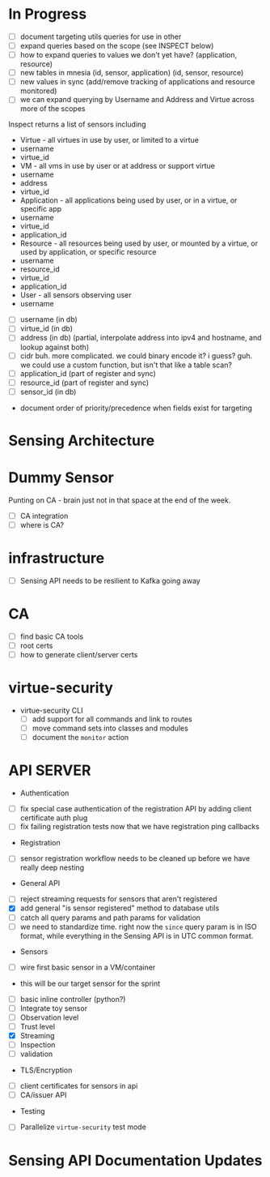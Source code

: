 # In Progress
 
 - [ ] document targeting utils queries for use in other 
 - [ ] expand queries based on the scope (see INSPECT below)
 - [ ] how to expand queries to values we don't yet have? (application, resource)
  - [ ] new tables in mnesia (id, sensor, application) (id, sensor, resource)
 - [ ] new values in sync (add/remove tracking of applications and resource monitored)
 - [ ] we can expand querying by Username and Address and Virtue across more of the scopes
 
Inspect returns a list of sensors including
 - Virtue - all virtues in use by user, or limited to a virtue
  - username
  - virtue_id
 - VM - all vms in use by user or at address or support virtue
  - username
  - address
  - virtue_id
 - Application - all applications being used by user, or in a virtue, or specific app
  - username
  - virtue_id
  - application_id
 - Resource - all resources being used by user, or mounted by a virtue, or used by application, or specific resource
  - username
  - resource_id
  - virtue_id
  - application_id
 - User - all sensors observing user
  - username
  
 - [ ] username (in db)
 - [ ] virtue_id (in db)
 - [ ] address (in db) (partial, interpolate address into ipv4 and hostname, and lookup against both)
 - [ ] cidr buh. more complicated. we could binary encode it? i guess? guh. we could use a custom function, but isn't that like a table scan?
 - [ ] application_id (part of register and sync)
 - [ ] resource_id (part of register and sync)
 - [ ] sensor_id (in db)
 
 - document order of priority/precedence when fields exist for targeting
 
# Sensing Architecture


# Dummy Sensor


Punting on CA - brain just not in that space at the end of the week.

 - [ ] CA integration
 - [ ] where is CA?
 
# infrastructure

 - [ ] Sensing API needs to be resilient to Kafka going away

# CA
 
 - [ ] find basic CA tools
 - [ ] root certs
 - [ ] how to generate client/server certs
  
# virtue-security


- virtue-security CLI
  - [ ] add support for all commands and link to routes
  - [ ] move command sets into classes and modules
  - [ ] document the `monitor` action
  
# API SERVER

 - Authentication
  - [ ] fix special case authentication of the registration API by adding client certificate auth plug
  - [ ] fix failing registration tests now that we have registration ping callbacks
 - Registration
  - [ ] sensor registration workflow needs to be cleaned up before we have really deep nesting
 - General API
  - [ ] reject streaming requests for sensors that aren't registered
  - [x] add general "is sensor registered" method to database utils
  - [ ] catch all query params and path params for validation
   - [ ] we need to standardize time. right now the `since` query param is in ISO format, while everything in the Sensing
         API is in UTC common format.
 - Sensors
  - [ ] wire first basic sensor in a VM/container
   - this will be our target sensor for the sprint
   - [ ] basic inline controller (python?)
  - [ ] Integrate toy sensor
   - [ ] Observation level
   - [ ] Trust level
   - [x] Streaming
   - [ ] Inspection
   - [ ] validation
 - TLS/Encryption
  - [ ] client certificates for sensors in api
  - [ ] CA/issuer API
 - Testing
  - [ ] Parallelize `virtue-security` test mode
 
# Sensing API Documentation Updates

